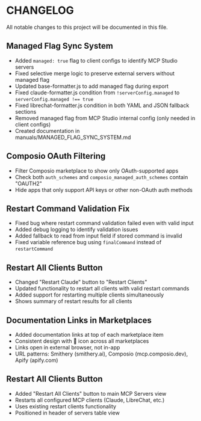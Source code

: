 # CHANGELOG

All notable changes to this project will be documented in this file.

## Managed Flag Sync System
- Added `managed: true` flag to client configs to identify MCP Studio servers
- Fixed selective merge logic to preserve external servers without managed flag
- Updated base-formatter.js to add managed flag during export
- Fixed claude-formatter.js condition from `!serverConfig.managed` to `serverConfig.managed !== true`
- Fixed librechat-formatter.js condition in both YAML and JSON fallback sections
- Removed managed flag from MCP Studio internal config (only needed in client configs)
- Created documentation in manuals/MANAGED_FLAG_SYNC_SYSTEM.md

## Composio OAuth Filtering
- Filter Composio marketplace to show only OAuth-supported apps
- Check both `auth_schemes` and `composio_managed_auth_schemes` contain "OAUTH2"
- Hide apps that only support API keys or other non-OAuth auth methods

## Restart Command Validation Fix
- Fixed bug where restart command validation failed even with valid input
- Added debug logging to identify validation issues
- Added fallback to read from input field if stored command is invalid
- Fixed variable reference bug using `finalCommand` instead of `restartCommand`

## Restart All Clients Button
- Changed "Restart Claude" button to "Restart Clients" 
- Updated functionality to restart all clients with valid restart commands
- Added support for restarting multiple clients simultaneously
- Shows summary of restart results for all clients

## Documentation Links in Marketplaces
- Added documentation links at top of each marketplace item
- Consistent design with 📖 icon across all marketplaces
- Links open in external browser, not in-app
- URL patterns: Smithery (smithery.ai), Composio (mcp.composio.dev), Apify (apify.com)

## Restart All Clients Button
- Added "Restart All Clients" button to main MCP Servers view
- Restarts all configured MCP clients (Claude, LibreChat, etc.)
- Uses existing restart clients functionality
- Positioned in header of servers table view
